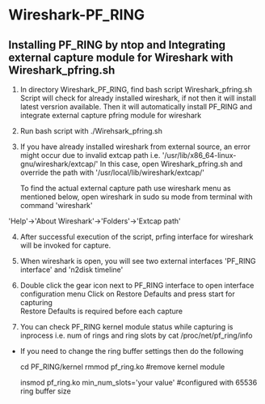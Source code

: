# Wireshark-PF_RING
 
## Installing PF_RING by ntop and Integrating external capture module for Wireshark with Wireshark_pfring.sh

1) In directory Wireshark_PF_RING, find bash script Wireshark_pfring.sh
   Script will check for already installed wireshark, if not then it will install latest versrion available.
   Then it will automatically install PF_RING and integrate external capture pfring module for wireshark

2) Run bash script with
   ./Wirehsark_pfring.sh

3) If you have already installed wireshark from external source, an error might occur due to 
   invalid extcap path i.e. '/usr/lib/x86_64-linux-gnu/wireshark/extcap/'
   In this case, open Wireshark_pfring.sh and override the path with '/usr/local/lib/wireshark/extcap/' 

   To find the actual external capture path use wireshark menu as mentioned below, 
   open wireshark in sudo su mode from terminal with command 'wireshark'
   
  'Help'->'About Wireshark'->'Folders'->'Extcap path'
    

4) After successful execution of the script, prfing interface for wireshark will be invoked for capture.

5) When wireshark is open, you will see two external interfaces
   'PF_RING interface' and 'n2disk timeline'

6) Double click the gear icon next to PF_RING interface to open interface configuration menu
   Click on Restore Defaults and press start for capturing   
   Restore Defaults is required before each capture

7) You can check PF_RING kernel module status while capturing is inprocess i.e. num of rings and ring slots by 
   cat /proc/net/pf_ring/info

*  If you need to change the ring buffer settings then do the following
   
   cd PF_RING/kernel
   rmmod pf_ring.ko #remove kernel module
   
   insmod pf_ring.ko min_num_slots='your value' #configured with 65536 ring buffer size 
